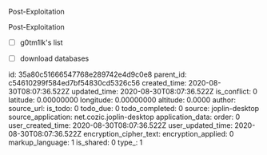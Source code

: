 Post-Exploitation

Post-Exploitation

- [ ] g0tm1lk's list
- [ ] download databases


id: 35a80c51666547768e289742e4d9c0e8
parent_id: c54610299f584ed7bf54830cd5326c56
created_time: 2020-08-30T08:07:36.522Z
updated_time: 2020-08-30T08:07:36.522Z
is_conflict: 0
latitude: 0.00000000
longitude: 0.00000000
altitude: 0.0000
author: 
source_url: 
is_todo: 0
todo_due: 0
todo_completed: 0
source: joplin-desktop
source_application: net.cozic.joplin-desktop
application_data: 
order: 0
user_created_time: 2020-08-30T08:07:36.522Z
user_updated_time: 2020-08-30T08:07:36.522Z
encryption_cipher_text: 
encryption_applied: 0
markup_language: 1
is_shared: 0
type_: 1